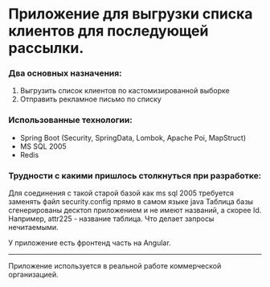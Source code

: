 # Приложение для выгрузки списка клиентов для последующей рассылки. 

### Два основных назначения:
1. Выгрузить список клиентов по кастомизированной выборке
2. Отправить рекламное письмо по списку

### Использованные технологии:
+ Spring Boot (Security, SpringData, Lombok, Apache Poi, MapStruct)
+ MS SQL 2005
+ Redis

### Трудности с какими пришлось столкнуться при разработке:
Для соединения с такой старой базой как ms sql 2005 требуется заменять файл security.config прямо в самом языке java
Таблица базы сгенерированы десктоп приложением и не имеют названий, а скорее Id. Например, attr225 - название таблица. Что делает запросы нечитаемыми.

У приложение есть фронтенд часть на Angular. 
***
Приложение используется в реальной работе коммерческой организацией.
